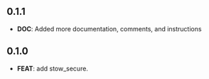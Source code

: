 ## 0.1.1

 - **DOC**: Added more documentation, comments, and instructions

## 0.1.0

 - **FEAT**: add stow_secure.

